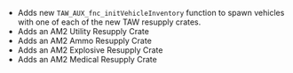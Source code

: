 - Adds new `TAW_AUX_fnc_initVehicleInventory` function to spawn vehicles with one of each of the new TAW resupply crates.
- Adds an AM2 Utility Resupply Crate
- Adds an AM2 Ammo Resupply Crate
- Adds an AM2 Explosive Resupply Crate
- Adds an AM2 Medical Resupply Crate
